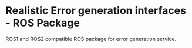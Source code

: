 # Realistic Error generation interfaces - ROS Package

ROS1 and ROS2 compatible ROS package for error generation service.
